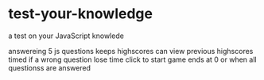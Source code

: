 # test-your-knowledge
a test on your JavaScript knowlede

answereing 5 js questions 
keeps highscores
can view previous highscores
timed
if a wrong question lose time
click to start
game ends at 0 or when all questionss are answered

